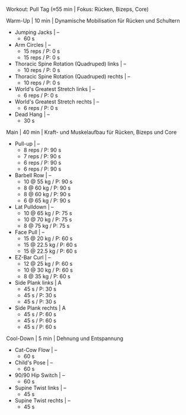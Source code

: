 Workout: Pull Tag (≈55 min | Fokus: Rücken, Bizeps, Core)

Warm-Up | 10 min | Dynamische Mobilisation für Rücken und Schultern
- Jumping Jacks | –
    - 60 s
- Arm Circles | –
    - 15 reps / P: 0 s
    - 15 reps / P: 0 s
- Thoracic Spine Rotation (Quadruped) links | –
    - 10 reps / P: 0 s
- Thoracic Spine Rotation (Quadruped) rechts | –
    - 10 reps / P: 0 s
- World's Greatest Stretch links | –
    - 6 reps / P: 0 s
- World's Greatest Stretch rechts | –
    - 6 reps / P: 0 s
- Dead Hang | –
    - 30 s

Main | 40 min | Kraft- und Muskelaufbau für Rücken, Bizeps und Core
- Pull-up | –
    - 8 reps / P: 90 s
    - 7 reps / P: 90 s
    - 6 reps / P: 90 s
    - 6 reps / P: 90 s
- Barbell Row | –
    - 10 @ 55 kg / P: 90 s
    - 8 @ 60 kg / P: 90 s
    - 8 @ 60 kg / P: 90 s
    - 6 @ 65 kg / P: 90 s
- Lat Pulldown | –
    - 10 @ 65 kg / P: 75 s
    - 10 @ 70 kg / P: 75 s
    - 8 @ 75 kg / P: 75 s
- Face Pull | –
    - 15 @ 20 kg / P: 60 s
    - 15 @ 22.5 kg / P: 60 s
    - 15 @ 22.5 kg / P: 60 s
- EZ-Bar Curl | –
    - 12 @ 25 kg / P: 60 s
    - 10 @ 30 kg / P: 60 s
    - 8 @ 35 kg / P: 60 s
- Side Plank links | A
    - 45 s / P: 30 s
    - 45 s / P: 30 s
    - 45 s / P: 30 s
- Side Plank rechts | A
    - 45 s / P: 60 s
    - 45 s / P: 60 s
    - 45 s / P: 60 s

Cool-Down | 5 min | Dehnung und Entspannung
- Cat-Cow Flow | –
    - 60 s
- Child's Pose | –
    - 60 s
- 90/90 Hip Switch | –
    - 60 s
- Supine Twist links | –
    - 45 s
- Supine Twist rechts | –
    - 45 s